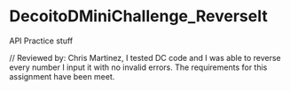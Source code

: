 # DecoitoDMiniChallenge_ReverseIt

API Practice stuff

// Reviewed by: Chris Martinez, I tested DC code and I was able to reverse every number I input it with no invalid errors. The requirements for this assignment have been meet. 

